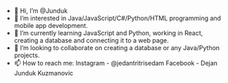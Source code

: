 - 👋 Hi, I’m @Junduk
- 👀 I’m interested in Java/JavaScript/C#/Python/HTML programming and mobile app development.
- 🌱 I’m currently learning JavaScript and Python, working in React, creating a database and connecting it to a web page.
- 💞️ I’m looking to collaborate on creating a database or any Java/Python projects.
- 📫 How to reach me: Instagram - @jedantritrisedam
                      Facebook - Dejan Junduk Kuzmanovic

<!---
Junduk/Junduk is a ✨ special ✨ repository because its `README.md` (this file) appears on your GitHub profile.
You can click the Preview link to take a look at your changes.
--->
